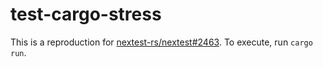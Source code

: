 # test-cargo-stress

This is a reproduction for [nextest-rs/nextest#2463](https://github.com/nextest-rs/nextest/issues/2463). To execute, run `cargo run`.
